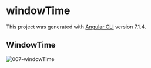 # windowTime

This project was generated with [Angular CLI](https://github.com/angular/angular-cli) version 7.1.4.

## WindowTime
![007-windowTime](https://user-images.githubusercontent.com/30646609/62462802-ecb0b000-b7a5-11e9-808a-c2eb039fc6a1.JPG)

